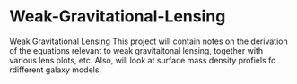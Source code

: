 # Weak-Gravitational-Lensing
Weak Gravitational Lensing
This project will contain notes on the derivation of the equations relevant to weak gravitaitonal lensing, together with various lens plots, etc.
Also, will look at surface mass density profiels fo rdifferent galaxy models.
